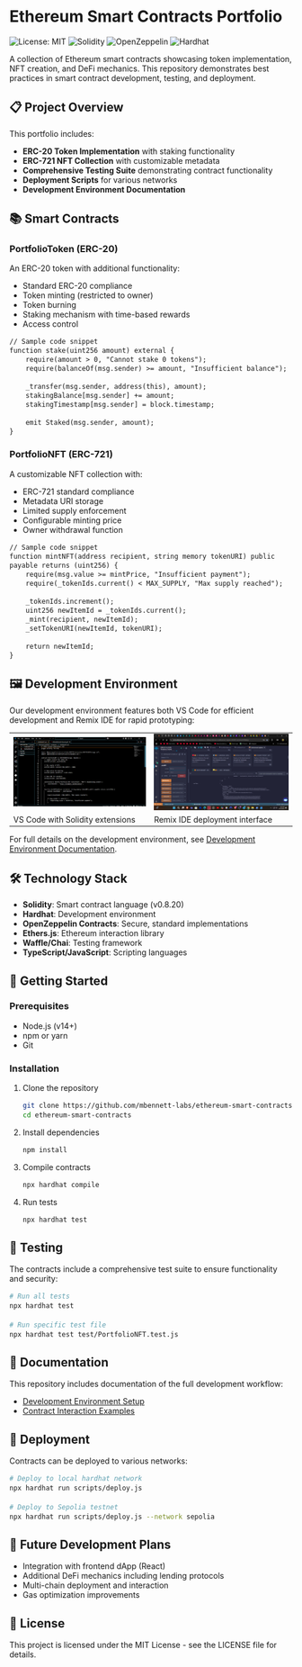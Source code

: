 # Ethereum Smart Contracts Portfolio

![License: MIT](https://img.shields.io/badge/License-MIT-blue.svg)
![Solidity](https://img.shields.io/badge/Solidity-0.8.20-blue)
![OpenZeppelin](https://img.shields.io/badge/OpenZeppelin-4.9.0-blue)
![Hardhat](https://img.shields.io/badge/Hardhat-2.19.0-yellow)

A collection of Ethereum smart contracts showcasing token implementation, NFT creation, and DeFi mechanics. This repository demonstrates best practices in smart contract development, testing, and deployment.

## 📋 Project Overview

This portfolio includes:

- **ERC-20 Token Implementation** with staking functionality
- **ERC-721 NFT Collection** with customizable metadata
- **Comprehensive Testing Suite** demonstrating contract functionality
- **Deployment Scripts** for various networks
- **Development Environment Documentation**

## 📚 Smart Contracts

### PortfolioToken (ERC-20)

An ERC-20 token with additional functionality:

- Standard ERC-20 compliance
- Token minting (restricted to owner)
- Token burning
- Staking mechanism with time-based rewards
- Access control

```solidity
// Sample code snippet
function stake(uint256 amount) external {
    require(amount > 0, "Cannot stake 0 tokens");
    require(balanceOf(msg.sender) >= amount, "Insufficient balance");
    
    _transfer(msg.sender, address(this), amount);
    stakingBalance[msg.sender] += amount;
    stakingTimestamp[msg.sender] = block.timestamp;
    
    emit Staked(msg.sender, amount);
}
```

### PortfolioNFT (ERC-721)

A customizable NFT collection with:

- ERC-721 standard compliance
- Metadata URI storage
- Limited supply enforcement
- Configurable minting price
- Owner withdrawal function

```solidity
// Sample code snippet
function mintNFT(address recipient, string memory tokenURI) public payable returns (uint256) {
    require(msg.value >= mintPrice, "Insufficient payment");
    require(_tokenIds.current() < MAX_SUPPLY, "Max supply reached");
    
    _tokenIds.increment();
    uint256 newItemId = _tokenIds.current();
    _mint(recipient, newItemId);
    _setTokenURI(newItemId, tokenURI);
    
    return newItemId;
}
```

## 🖼️ Development Environment

Our development environment features both VS Code for efficient development and Remix IDE for rapid prototyping:

<table>
  <tr>
    <td><img src="docs/images/vscode-nft-top.png" alt="VS Code Environment" width="400"/></td>
    <td><img src="docs/images/remix-deploy.png" alt="Remix Deployment" width="400"/></td>
  </tr>
  <tr>
    <td>VS Code with Solidity extensions</td>
    <td>Remix IDE deployment interface</td>
  </tr>
</table>

For full details on the development environment, see [Development Environment Documentation](docs/development-environment.md).

## 🛠️ Technology Stack

- **Solidity**: Smart contract language (v0.8.20)
- **Hardhat**: Development environment
- **OpenZeppelin Contracts**: Secure, standard implementations
- **Ethers.js**: Ethereum interaction library
- **Waffle/Chai**: Testing framework
- **TypeScript/JavaScript**: Scripting languages

## 🚀 Getting Started

### Prerequisites

- Node.js (v14+)
- npm or yarn
- Git

### Installation

1. Clone the repository
   ```bash
   git clone https://github.com/mbennett-labs/ethereum-smart-contracts.git
   cd ethereum-smart-contracts
   ```

2. Install dependencies
   ```bash
   npm install
   ```

3. Compile contracts
   ```bash
   npx hardhat compile
   ```

4. Run tests
   ```bash
   npx hardhat test
   ```

## 🧪 Testing

The contracts include a comprehensive test suite to ensure functionality and security:

```bash
# Run all tests
npx hardhat test

# Run specific test file
npx hardhat test test/PortfolioNFT.test.js
```

## 📄 Documentation

This repository includes documentation of the full development workflow:

- [Development Environment Setup](docs/development-environment.md)
- [Contract Interaction Examples](docs/contract-interaction.md)

## 🔄 Deployment

Contracts can be deployed to various networks:

```bash
# Deploy to local hardhat network
npx hardhat run scripts/deploy.js

# Deploy to Sepolia testnet
npx hardhat run scripts/deploy.js --network sepolia
```

## 🔮 Future Development Plans

- Integration with frontend dApp (React)
- Additional DeFi mechanics including lending protocols
- Multi-chain deployment and interaction
- Gas optimization improvements

## 📜 License

This project is licensed under the MIT License - see the LICENSE file for details.